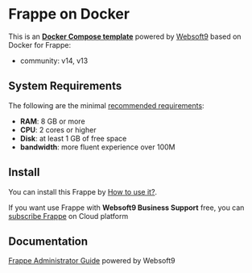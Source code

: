 # Frappe on Docker  

This is an **[Docker Compose template](https://github.com/Websoft9/docker-library)** powered by [Websoft9](https://www.websoft9.com) based on Docker for Frappe:


 - community:  v14, v13


## System Requirements

The following are the minimal [recommended requirements](https://github.com/frappe/bench):

* **RAM**: 8 GB or more
* **CPU**: 2 cores or higher
* **Disk**: at least 1 GB of free space
* **bandwidth**: more fluent experience over 100M  

## Install

You can install this Frappe by [How to use it?](https://github.com/Websoft9/docker-library#how-to-use-it).   

If you want use Frappe with **Websoft9 Business Support** free, you can [subscribe Frappe](https://www.websoft9.com/apps) on Cloud platform

## Documentation

[Frappe Administrator Guide](https://support.websoft9.com/docs/frappe) powered by Websoft9
